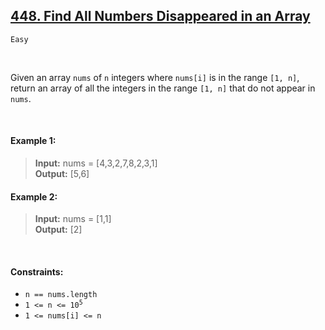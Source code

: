 ## [448. Find All Numbers Disappeared in an Array](https://leetcode.com/problems/find-all-numbers-disappeared-in-an-array/)

<code>Easy</code>

<br>

Given an array <code>nums</code> of <code>n</code> integers where <code>nums[i]</code> is in the range <code>[1, n]</code>, return an array of all the integers in the range <code>[1, n]</code> that do not appear in <code>nums</code>.

<br>

#### Example 1:

> __Input:__ nums = [4,3,2,7,8,2,3,1]  
> __Output:__ [5,6]  

#### Example 2:

> __Input:__ nums = [1,1]  
> __Output:__ [2]  

<br>

#### Constraints:

- <code>n == nums.length</code>
- <code>1 <= n <= 10<sup>5</sup></code>
- <code>1 <= nums[i] <= n</code>
